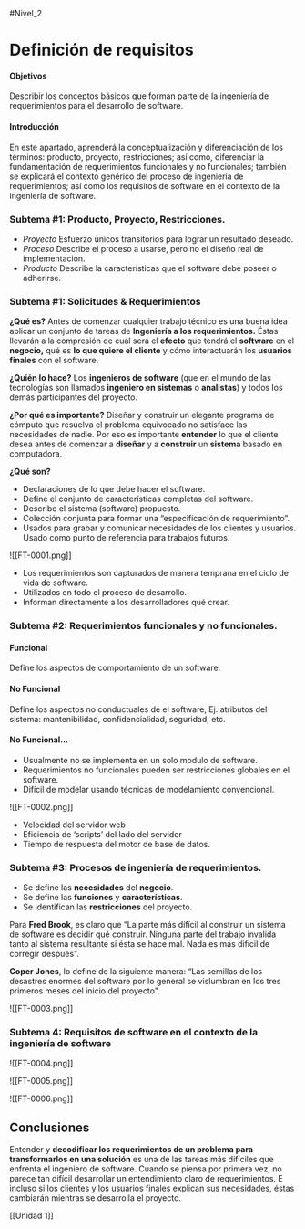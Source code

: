 #Nivel_2 

# Definición de requisitos
#### Objetivos
Describir los conceptos básicos que forman parte de la ingeniería de requerimientos para el desarrollo de software.

#### Introducción
En este apartado, aprenderá la conceptualización y diferenciación de los términos: producto, proyecto, restricciones; así como, diferenciar la fundamentación de requerimientos funcionales y no funcionales; también se explicará el contexto genérico del proceso de ingeniería de requerimientos; así como los requisitos de software en el contexto de la ingeniería de software.

### Subtema #1: Producto, Proyecto, Restricciones.
- *Proyecto*
	Esfuerzo únicos transitorios para lograr un resultado deseado. 
- *Proceso*
	Describe el proceso a usarse, pero no el diseño real de implementación. 
- *Producto*
	Describe la características que el software debe poseer o adherirse.


### Subtema #1: Solicitudes & Requerimientos
**¿Qué es?**
Antes de comenzar cualquier trabajo técnico es una buena idea aplicar un conjunto de tareas de **Ingeniería a los requerimientos.** Éstas llevarán a la compresión de cuál será el **efecto** que tendrá el **software** en el **negocio,** qué es **lo que quiere el cliente** y cómo interactuarán los **usuarios finales** con el software.

**¿Quién lo hace?**
Los **ingenieros de software** (que en el mundo de las tecnologías son llamados **ingeniero en sistemas** o  **analistas**) y todos los demás participantes del proyecto.

**¿Por qué es importante?**
Diseñar y construir un elegante programa de cómputo que resuelva el problema equivocado no satisface las necesidades de nadie. Por eso es importante **entender** lo que el cliente desea antes de comenzar a **diseñar** y a **construir** un **sistema** basado en computadora.

**¿Qué son?**
- Declaraciones de lo que debe hacer el software.
- Define el conjunto de características completas del software.
- Describe el sistema (software) propuesto.
- Colección conjunta para formar una “especificación de requerimiento”.
- Usados para grabar y comunicar necesidades de los clientes y usuarios. Usado como punto de referencia para trabajos futuros.

![[FT-0001.png]]

- Los requerimientos son capturados de manera temprana en el ciclo de vida de software.
- Utilizados en todo el proceso de desarrollo.
- Informan directamente a los desarrolladores qué crear.


### Subtema #2: Requerimientos funcionales y no funcionales. 
#### **Funcional**
Define los aspectos de comportamiento de un software.

#### **No Funcional**
Define los aspectos no conductuales de el software, Ej. atributos del sistema: mantenibilidad, confidencialidad, seguridad, etc.

#### No Funcional...
- Usualmente no se implementa  en un solo modulo de software.
- Requerimientos no funcionales pueden ser restricciones globales en el software.
- Difícil de modelar usando técnicas de modelamiento convencional.

![[FT-0002.png]]

- Velocidad del servidor web
- Eficiencia de ‘scripts’ del lado del servidor
- Tiempo de respuesta del motor de base de datos.

### Subtema #3: Procesos de ingeniería de requerimientos.
- Se define las **necesidades** del **negocio**.
- Se define  las **funciones** y **características**.
- Se identifican las **restricciones** del proyecto.



Para **Fred Brook**, es claro que “La parte más difícil al construir un sistema de software es decidir qué construir. Ninguna parte del trabajo invalida tanto al sistema resultante si ésta se hace mal. Nada es más difícil de corregir después".



**Coper Jones**, lo define de la siguiente manera: “Las semillas de los desastres enormes del software por lo general se vislumbran en los tres primeros meses del inicio del proyecto".

![[FT-0003.png]]

### Subtema 4: Requisitos de software en el contexto de la ingeniería de software

![[FT-0004.png]]

![[FT-0005.png]]

![[FT-0006.png]]

## Conclusiones
Entender y **decodificar los requerimientos de un problema para transformarlos en una solución** es una de las tareas más difíciles que enfrenta el ingeniero de software. Cuando se piensa por primera vez, no parece tan difícil desarrollar un entendimiento claro de requerimientos. E incluso si los clientes y los usuarios finales explican sus necesidades, éstas cambiarán mientras se desarrolla el proyecto.

[[Unidad 1]]